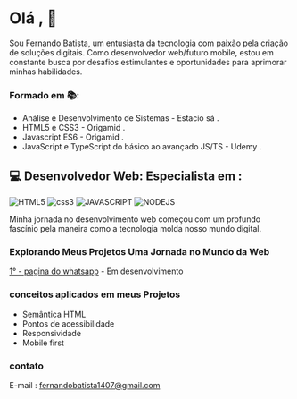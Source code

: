 # Olá , 👋
Sou Fernando Batista, um entusiasta da tecnologia com paixão pela criação de soluções digitais. Como desenvolvedor web/futuro mobile, estou em constante busca por desafios estimulantes e oportunidades para aprimorar minhas habilidades.


### Formado em 📚:
- Análise e Desenvolvimento de Sistemas - Estacio sá .
- HTML5 e CSS3 - Origamid .
- Javascript ES6 - Origamid .
- JavaScript e TypeScript do básico ao avançado JS/TS - Udemy .


## 💻 Desenvolvedor Web: Especialista em :
![HTML5](https://img.icons8.com/color/50/html-5--v1.png)
![css3](https://img.icons8.com/color/50/css3.png)
![JAVASCRIPT](https://img.icons8.com/fluency/50/javascript.png)
![NODEJS](https://img.icons8.com/fluency/50/node-js.png)

Minha jornada no desenvolvimento web começou com um profundo fascínio pela maneira como a tecnologia molda nosso mundo digital.

### Explorando Meus Projetos Uma Jornada no Mundo da Web

[1° - pagina do whatsapp]() - Em  desenvolvimento

### conceitos aplicados em meus Projetos
- Semântica HTML 
- Pontos de acessibilidade
- Responsividade
- Mobile first

### contato
E-mail : [fernandobatista1407@gmail.com]("E-Mail")

